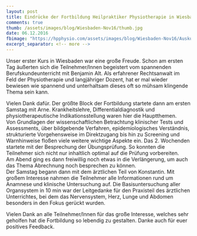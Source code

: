 ```yaml
---
layout: post
title: Eindrücke der Fortbildung Heilpraktiker Physiotherapie in Wiesbaden
comments: true
thumb: /assets/images/blog/Wiesbaden-Nov16/thumb.jpg
date: 06.12.2016
fbimage: "https://hpphysio.com/assets/images/blog/Wiesbaden-Nov16/Auskultation2-Fortbildung-Heilpraktiker-Physiotherapie.jpg"
excerpt_separator: <!-- more -->
---
```


Unser erster Kurs in Wiesbaden war eine große Freude.
<amp-img  src="/assets/images/blog/Wiesbaden-Nov16/Gruppenbild.jpg" width="1200" height="447" layout="responsive"></amp-img>
Schon am ersten Tag äußerten sich die Teilnehmer/Innen begeistert vom spannenden Berufskundeunterricht mit Benjamin Alt. Als erfahrener Rechtsanwalt im Feld der Physiotherapie und langjähriger Dozent, hat er mal wieder bewiesen wie spannend und unterhaltsam dieses oft so mühsam klingende Thema sein kann.
<!-- more -->  
Vielen Dank dafür.
<amp-img layout="responsive" width="1200" height="800" src="/assets/images/blog/Wiesbaden-Nov16/Berufskunde-Fortbildung-Heilpraktiker-Physiotherapie.jpg"></amp-img>
Der größte Block der Fortbildung startete dann am ersten Samstag mit Arne. Krankheitslehre, Differentialdiagnostik und physiotherapeutische Indikationsstellung waren hier die Hauptthemen.  
Von Grundlagen der wissenschaftlichen Betrachtung klinischer Tests und Assessments, über bildgebende Verfahren, epidemiologisches Verständnis, strukturierte Vorgehensweise im Direktzugang bis hin zu Screening und Warnhinweise floßen viele weitere wichtige Aspekte ein.
<amp-img layout="responsive" width="1200" height="1026" src="/assets/images/blog/Wiesbaden-Nov16/Krankheitslehre-Fortbildung-Heilpraktiker-Physiotherapie.jpg"></amp-img>
Das 2. Wochenden startete mit der Besprechung der Übungsprüfung. So konnten die Teilnehmer sich nicht nur inhaltlich optimal auf die Prüfung vorbereiten.  
Am Abend ging es dann freiwillig noch etwas in die Verlängerung, um auch das Thema Abrechnung noch besprechen zu können.  
Der Samstag begann dann mit dem ärztlichen Teil von Konstantin. Mit großem Interesse nahmen die Teilnehmer alle Informationen rund  um Anamnese und klinische Untersuchung auf. Die Basisuntersuchung aller Organsystem in 10 min war der Leitgedanke für den Praxisteil des ärztlichen Unterrichtes, bei dem das Nervensystem, Herz, Lunge und Abdomen besonders in den Fokus gerückt wurden.
<amp-img layout="responsive" width="1200" height="636" src="/assets/images/blog/Wiesbaden-Nov16/Auskultation2-Fortbildung-Heilpraktiker-Physiotherapie.jpg"></amp-img>
  
  Vielen Dank an alle Teilnehmer/Innen für das große Interesse, welches sehr geholfen hat die Fortbildung so lebendig zu gestalten. Danke auch für euer positives Feedback. 
<amp-carousel class="dozentencarousel" width="1200" height="675" layout="responsive" type="slides" autoplay delay="2000">
 <amp-img layout="responsive" width="1200" height="675" src="/assets/images/blog/Wiesbaden-Nov16/Hirnnerven-Fortbildung-Heilpraktiker-Physiotherapie.jpg"></amp-img>
 <amp-img layout="responsive" width="1200" height="675" src="/assets/images/blog/Wiesbaden-Nov16/Hirnnerven2-Fortbildung-Heilpraktiker-Physiotherapie.jpg"></amp-img>
 <amp-img layout="responsive" width="1200" height="675" src="/assets/images/blog/Wiesbaden-Nov16/Screening-Fortbildung-Heilpraktiker-Physiotherapie.jpg"></amp-img>
 <amp-img layout="responsive" width="1200" height="675" src="/assets/images/blog/Wiesbaden-Nov16/Verpflegung-Fortbildung-Heilpraktiker-Physiotherapie.jpg"></amp-img>
 <amp-img layout="responsive" width="1200" height="675" src="/assets/images/blog/Wiesbaden-Nov16/Untersuchung1-Fortbildung-Heilpraktiker-Physiotherapie.jpg"></amp-img>
 <amp-img layout="responsive" width="1200" height="675" src="/assets/images/blog/Wiesbaden-Nov16/Gruppe2-Fortbildung-Heilpraktiker-Physiotherapie.jpg"></amp-img>
 </amp-carousel>